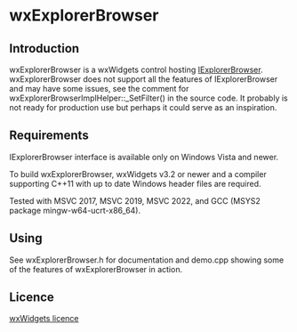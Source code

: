 ﻿wxExplorerBrowser
=========

Introduction
---------

wxExplorerBrowser is a wxWidgets control hosting [IExplorerBrowser](https://docs.microsoft.com/en-us/windows/win32/api/shobjidl_core/nn-shobjidl_core-iexplorerbrowser). 
wxExplorerBrowser does not support all the features of IExplorerBrowser and may have some issues, see the comment for wxExplorerBrowserImplHelper::_SetFilter() in the source code. 
It probably is not ready for production use but perhaps it could serve as an inspiration.

Requirements
---------

IExplorerBrowser interface is available only on Windows Vista and newer. 

To build wxExplorerBrowser, wxWidgets v3.2 or newer and a compiler supporting C++11 with up to date Windows header files are required. 

Tested with MSVC 2017, MSVC 2019, MSVC 2022, and GCC (MSYS2 package mingw-w64-ucrt-x86_64).

Using
---------

See wxExplorerBrowser.h for documentation and demo.cpp showing some of the features of wxExplorerBrowser in action.

Licence
---------

[wxWidgets licence](https://github.com/wxWidgets/wxWidgets/blob/master/docs/licence.txt) 
